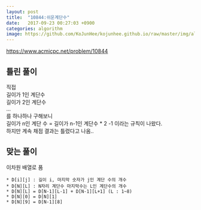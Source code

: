 ```yaml
---
layout: post
title:  "10844:쉬운계단수"
date:   2017-09-23 00:27:03 +0900
categories: algorithm
image: https://github.com/KoJunHee/kojunhee.github.io/raw/master/img/algorithm.png
---
```



<https://www.acmicpc.net/problem/10844>

## 틀린 풀이

직접 <br>
길이가 1인 계단수 <br>
길이가 2인 계단수<br>
...<br>
를 하나하나 구해보니 <br>
길이가 n인 계단 수 = 길이가 n-1인 계단수 * 2 -1 이라는 규칙이 나왔다.<br>
하지만 계속 채점 결과는 틀렸다고 나옴.. 

## 맞는 풀이

이차원 배열로 품

	* D[i][j] : 길이 i, 마지막 숫자가 j인 계단 수의 개수
	* D[N][L] : N자리 계단수 마지막수는 L인 계단수의 개수
	* D[N][L] = D[N-1][L-1] + D[N-1][L+1] (L : 1~8)
	* D[N][0] = D[N][1]
	* D[N][9] = D[N-1][8]